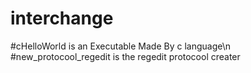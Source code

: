 # interchange
#cHelloWorld is an Executable Made By c language\n
#new_protocool_regedit is the regedit protocool creater
